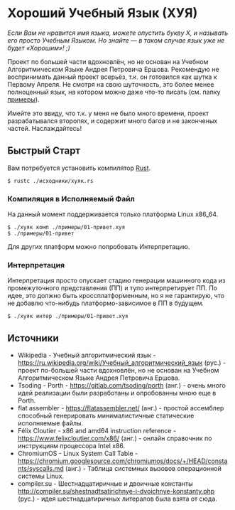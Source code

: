 # Хороший Учебный Язык (ХУЯ)

*Если Вам не нравится имя языка, можете опустить букву Х, и называть его просто Учебным Языком. Но знайте — в таком случае язык уже не будет «Хорошим»! ;)*

Проект по большей части вдохновлён, но не основан на Учебном Алгоритмическом Языке Андрея Петровича Ершова. Рекомендую не воспринимать данный проект всерьёз, т.к. он готовился как шутка к Первому Апреля. Не смотря на свою шуточность, это более менее полноценный язык, на котором можно даже что-то писать (см. папку [примеры](./примеры/)).

Имейте это ввиду, что т.к. у меня не было много времени, проект разрабатывался второпях, и содержит много багов и не законченых частей. Наслаждайтесь!

## Быстрый Старт

Вам потребуется установить компилятор [Rust](https://www.rust-lang.org/).

```console
$ rustc ./исходники/хуяк.rs
```

### Компиляция в Исполняемый Файл

На данный момент поддерживается только платформа Linux x86_64.

```console
$ ./хуяк комп ./примеры/01-привет.хуя
$ ./примеры/01-привет
```

Для других платформ можно попробовать Интерпретацию.

### Интерпретация

Интерпретация просто опускает стадию генерации машинного кода из промежуточного представления (ПП) и тупо интерпретирует ПП. По идее, это должно быть кроссплатформенным, но я не гарантирую, что не добавлю что-нибудь платформо-зависимое в ПП в будущем.

```console
$ ./хуяк интер ./примеры/01-привет.хуя
```

## Источники

- Wikipedia - Учебный алгоритмический язык - https://ru.wikipedia.org/wiki/Учебный_алгоритмический_язык (рус.) - проект по-большей части вдохновлён, но не основан на Учебном Алгоритмическом Языке Андрея Петровича Ершова.
- Tsoding - Porth - https://gitlab.com/tsoding/porth (анг.) - очень много идей реализации были разработаны и опробованны мною еще в Porth.
- flat assembler - https://flatassembler.net/ (анг.) - простой ассемблер способный генерировать минималистичные статические исполняемые файлы.
- Félix Cloutier - x86 and amd64 instruction reference - https://www.felixcloutier.com/x86/ (анг.) - онлайн справочник по инструкциям процессора Intel x86.
- ChromiumOS - Linux System Call Table - https://chromium.googlesource.com/chromiumos/docs/+/HEAD/constants/syscalls.md (анг.) - Таблица системных вызовов операционной системы Linux.
- compiler.su - Шестнадцатиричные и двоичные константы http://compiler.su/shestnadtsatirichnye-i-dvoichnye-konstanty.php (рус.) - идея шестнадцатиричных литералов была взята от сюда.
